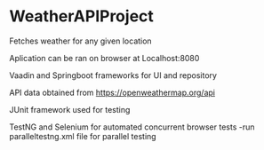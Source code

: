 # WeatherAPIProject
 Fetches weather for any given location
 
Aplication can be ran on browser at Localhost:8080

Vaadin and Springboot frameworks for UI and repository

API data obtained from https://openweathermap.org/api

JUnit framework used for testing 

TestNG and Selenium for automated concurrent browser tests
	-run paralleltestng.xml file for parallel testing

